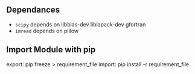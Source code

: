 Dependances
-----------
  * `scipy` depends on libblas-dev liblapack-dev gfortran
  * `imread` depends on pillow

Import Module with pip
---
export: pip freeze > requirement_file
import: pip install -r requirement_file
